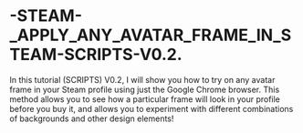# -STEAM-_APPLY_ANY_AVATAR_FRAME_IN_STEAM-SCRIPTS-V0.2.
In this tutorial (SCRIPTS) V0.2, I will show you how to try on any avatar frame in your Steam profile using just the Google Chrome browser. This method allows you to see how a particular frame will look in your profile before you buy it, and allows you to experiment with different combinations of backgrounds and other design elements!
